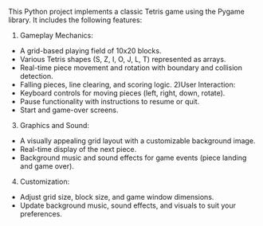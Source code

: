 This Python project implements a classic Tetris game using the Pygame library. It includes the following features:
1) Gameplay Mechanics:
- A grid-based playing field of 10x20 blocks.
- Various Tetris shapes (S, Z, I, O, J, L, T) represented as arrays.
- Real-time piece movement and rotation with boundary and collision detection.
- Falling pieces, line clearing, and scoring logic.
2)User Interaction:
- Keyboard controls for moving pieces (left, right, down, rotate).
- Pause functionality with instructions to resume or quit.
- Start and game-over screens.
3) Graphics and Sound:
- A visually appealing grid layout with a customizable background image.
- Real-time display of the next piece.
- Background music and sound effects for game events (piece landing and game over).
4) Customization:
- Adjust grid size, block size, and game window dimensions.
- Update background music, sound effects, and visuals to suit your preferences.
